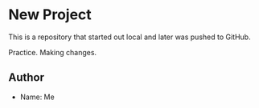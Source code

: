 # New Project

This is a repository that started out local and later was pushed to GitHub.

Practice. Making changes.

## Author

- Name: Me
